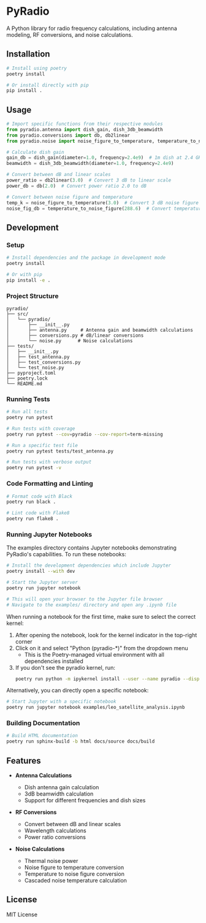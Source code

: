 # PyRadio

A Python library for radio frequency calculations, including antenna modeling, RF conversions, and noise calculations.

## Installation

```bash
# Install using poetry
poetry install

# Or install directly with pip
pip install .
```

## Usage

```python
# Import specific functions from their respective modules
from pyradio.antenna import dish_gain, dish_3db_beamwidth
from pyradio.conversions import db, db2linear
from pyradio.noise import noise_figure_to_temperature, temperature_to_noise_figure

# Calculate dish gain
gain_db = dish_gain(diameter=1.0, frequency=2.4e9)  # 1m dish at 2.4 GHz
beamwidth = dish_3db_beamwidth(diameter=1.0, frequency=2.4e9)

# Convert between dB and linear scales
power_ratio = db2linear(3.0)  # Convert 3 dB to linear scale
power_db = db(2.0)  # Convert power ratio 2.0 to dB

# Convert between noise figure and temperature
temp_k = noise_figure_to_temperature(3.0)  # Convert 3 dB noise figure to temperature
noise_fig_db = temperature_to_noise_figure(288.6)  # Convert temperature to noise figure
```

## Development

### Setup

```bash
# Install dependencies and the package in development mode
poetry install

# Or with pip
pip install -e .
```

### Project Structure

```
pyradio/
├── src/                    
│   └── pyradio/           
│       ├── __init__.py    
│       ├── antenna.py     # Antenna gain and beamwidth calculations
│       ├── conversions.py # dB/linear conversions
│       └── noise.py      # Noise calculations
├── tests/                 
│   ├── __init__.py
│   ├── test_antenna.py
│   ├── test_conversions.py
│   └── test_noise.py
├── pyproject.toml         
├── poetry.lock           
└── README.md             
```

### Running Tests

```bash
# Run all tests
poetry run pytest

# Run tests with coverage
poetry run pytest --cov=pyradio --cov-report=term-missing

# Run a specific test file
poetry run pytest tests/test_antenna.py

# Run tests with verbose output
poetry run pytest -v
```

### Code Formatting and Linting

```bash
# Format code with Black
poetry run black .

# Lint code with Flake8
poetry run flake8 .
```

### Running Jupyter Notebooks

The examples directory contains Jupyter notebooks demonstrating PyRadio's capabilities. To run these notebooks:

```bash
# Install the development dependencies which include Jupyter
poetry install --with dev

# Start the Jupyter server
poetry run jupyter notebook

# This will open your browser to the Jupyter file browser
# Navigate to the examples/ directory and open any .ipynb file
```

When running a notebook for the first time, make sure to select the correct kernel:

1. After opening the notebook, look for the kernel indicator in the top-right corner
2. Click on it and select "Python (pyradio-*)" from the dropdown menu
   - This is the Poetry-managed virtual environment with all dependencies installed
3. If you don't see the pyradio kernel, run:
   ```bash
   poetry run python -m ipykernel install --user --name pyradio --display-name "Python (PyRadio)"
   ```

Alternatively, you can directly open a specific notebook:

```bash
# Start Jupyter with a specific notebook
poetry run jupyter notebook examples/leo_satellite_analysis.ipynb
```

### Building Documentation

```bash
# Build HTML documentation
poetry run sphinx-build -b html docs/source docs/build
```

## Features

- **Antenna Calculations**
  - Dish antenna gain calculation
  - 3dB beamwidth calculation
  - Support for different frequencies and dish sizes

- **RF Conversions**
  - Convert between dB and linear scales
  - Wavelength calculations
  - Power ratio conversions

- **Noise Calculations**
  - Thermal noise power
  - Noise figure to temperature conversion
  - Temperature to noise figure conversion
  - Cascaded noise temperature calculation

## License

MIT License
